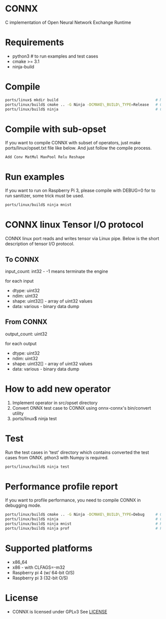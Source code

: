 # CONNX
C implementation of Open Neural Network Exchange Runtime

# Requirements
 * python3         # to run examples and test cases
 * cmake >= 3.1
 * ninja-build

# Compile
~~~sh
ports/linux$ mkdir build                                            # Make build directory
ports/linux/build$ cmake .. -G Ninja -DCMAKE\_BUILD\_TYPE=Release   # Generate build files
ports/linux/build$ ninja                                            # Compile
~~~

# Compile with sub-opset
If you want to compile CONNX with subset of operators, just make ports/linux/opset.txt file like below.
And just follow the compile process.

~~~
Add Conv MatMul MaxPool Relu Reshape
~~~

# Run examples
If you want to run on Raspberry Pi 3, please compile with DEBUG=0 for to run sanitizer, some trick must be used.

~~~sh
ports/linux/build$ ninja mnist
~~~

# CONNX linux Tensor I/O protocol
CONNX linux port reads and writes tensor via Linux pipe. Below is the short description of tensor I/O protocol.

## To CONNX
input\_count: int32 - -1 means terminate the engine

for each input  

 * dtype: uint32
 * ndim: uint32
 * shape: uint32[] - array of uint32 values
 * data: various - binary data dump

## From CONNX
output\_count: uint32

for each output

 * dtype: uint32
 * ndim: uint32
 * shape: uint32[] - array of uint32 values
 * data: various - binary data dump

# How to add new operator
 1. Implement operator in src/opset directory
 2. Convert ONNX test case to CONNX using onnx-connx's bin/convert utility
 3. ports/linux$ ninja test

# Test
Run the test cases in 'test' directory which contains converted the test cases from ONNX.
pthon3 with Numpy is required.

~~~sh
ports/linux/build$ ninja test
~~~

# Performance profile report
If you want to profile performance, you need to compile CONNX in debugging mode.

~~~sh
ports/linux/build$ cmake .. -G Ninja -DCMAKE\_BUILD\_TYPE=Debug     # Generate build files
ports/linux/build$ ninja                                            # Compile
ports/linux/build$ ninja mnist                                      # Run an any example
ports/linux/build$ ninja prof                                       # Print performance profile report
~~~

# Supported platforms
 * x86\_64
 * x86 - with CLFAGS=-m32
 * Raspberry pi 4 (w/ 64-bit O/S)
 * Raspberry pi 3 (32-bit O/S)

# License
 * CONNX is licensed under GPLv3 See [LICENSE](LICENSE)

